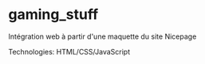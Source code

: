 # gaming_stuff
Intégration web à partir d'une maquette du site Nicepage

Technologies: HTML/CSS/JavaScript
